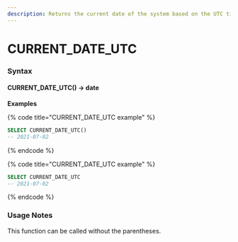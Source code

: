 ```yaml
---
description: Returns the current date of the system based on the UTC timezone.
---
```


# CURRENT\_DATE\_UTC

### Syntax <a href="#syntax" id="syntax"></a>

#### CURRENT\_DATE\_UTC() → date <a href="#current_date_utc--date" id="current_date_utc--date"></a>

**Examples**

{% code title="CURRENT_DATE_UTC example" %}
```sql
SELECT CURRENT_DATE_UTC()
-- 2021-07-02
```
{% endcode %}

{% code title="CURRENT_DATE_UTC example" %}
```sql
SELECT CURRENT_DATE_UTC
-- 2021-07-02
```
{% endcode %}

### Usage Notes <a href="#usage-notes" id="usage-notes"></a>

This function can be called without the parentheses.
